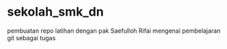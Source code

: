 # sekolah_smk_dn
pembuatan repo latihan dengan pak Saefulloh Rifai mengenai pembelajaran git sebagai tugas

